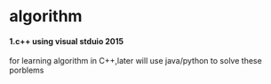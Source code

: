 # algorithm
#### 1.c++ using visual stduio 2015

for learning algorithm in C++,later will use java/python to solve these porblems


